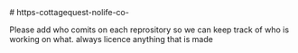 </h3> # https-cottagequest-nolife-co- 

Please add who comits on each reprository so we can keep track of who is working on what. 
always licence anything that is made
</h3>
